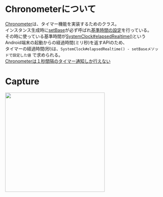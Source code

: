 # Chronometerについて

[Chronometer](https://developer.android.com/reference/android/widget/Chronometer)は、タイマー機能を実装するためのクラス。</br>
インスタンス生成時に[setBase](https://developer.android.com/reference/android/widget/Chronometer#setBase(long))が必ず呼ばれ[基準時間の設定](https://cs.android.com/android/platform/superproject/+/master:frameworks/base/core/java/android/widget/Chronometer.java;l=128?q=long%20seconds%20%3D%20mCountDown%20&ss=android%2Fplatform%2Fsuperproject:frameworks%2F)を行っている。<br>
その時に使っている基準時間が[SystemClock#elapsedRealtime()](https://developer.android.com/reference/android/os/SystemClock#elapsedRealtime())というAndroid端末の起動からの経過時間(ミリ秒)を返すAPIのため、<br>
タイマーの経過時間(秒)は、`SystemClock#elapsedRealtime() - setBaseメソッドで設定した値` で求められる。<br>
[Chronometerは１秒間隔のタイマー通知しか行えない](https://cs.android.com/android/platform/superproject/+/master:frameworks/base/core/java/android/widget/Chronometer.java;l=339?q=long%20seconds%20%3D%20mCountDown%20&ss=android%2Fplatform%2Fsuperproject:frameworks%2F)<br>


# Capture

<img src="https://user-images.githubusercontent.com/16476224/119487963-f8170600-bd94-11eb-8511-58734f09a7c0.gif" width=320 />
